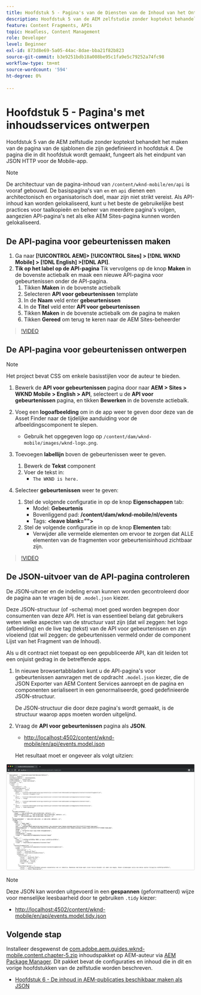 ```yaml
---
title: Hoofdstuk 5 - Pagina's van de Diensten van de Inhoud van het Ontwerp - de Diensten van de Inhoud
description: Hoofdstuk 5 van de AEM zelfstudie zonder koptekst behandelt het maken van de pagina's van de sjablonen die zijn gedefinieerd in hoofdstuk 4. Deze pagina's fungeren als eindpunten voor JSON HTTP.
feature: Content Fragments, APIs
topic: Headless, Content Management
role: Developer
level: Beginner
exl-id: 873d8e69-5a05-44ac-8dae-bba21f82b823
source-git-commit: b3e9251bdb18a008be95c1fa9e5c79252a74fc98
workflow-type: tm+mt
source-wordcount: '594'
ht-degree: 0%

---
```


# Hoofdstuk 5 - Pagina&#39;s met inhoudsservices ontwerpen

Hoofdstuk 5 van de AEM zelfstudie zonder koptekst behandelt het maken van de pagina van de sjablonen die zijn gedefinieerd in hoofdstuk 4. De pagina die in dit hoofdstuk wordt gemaakt, fungeert als het eindpunt van JSON HTTP voor de Mobile-app.

>[!NOTE]
>
> De architectuur van de pagina-inhoud van `/content/wknd-mobile/en/api` is vooraf gebouwd. De basispagina&#39;s van `en` en `api` dienen een architectonisch en organisatorisch doel, maar zijn niet strikt vereist. Als API-inhoud kan worden gelokaliseerd, kunt u het beste de gebruikelijke best practices voor taalkopieën en beheer van meerdere pagina&#39;s volgen, aangezien API-pagina&#39;s net als elke AEM Sites-pagina kunnen worden gelokaliseerd.

## De API-pagina voor gebeurtenissen maken

1. Ga naar **[!UICONTROL AEM]> [!UICONTROL Sites] > [!DNL WKND Mobile] > [!DNL English] >[!DNL API]**.
1. **Tik op het label op de API-pagina** Tik vervolgens op de knop **Maken** in de bovenste actiebalk en maak een nieuwe API-pagina voor gebeurtenissen onder de API-pagina.
   1. Tikken **Maken** in de bovenste actiebalk
   1. Selecteren **API voor gebeurtenissen** template
   1. In de **Naam** veld enter **gebeurtenissen**
   1. In de **Titel** veld enter **API voor gebeurtenissen**
   1. Tikken **Maken** in de bovenste actiebalk om de pagina te maken
   1. Tikken **Gereed** om terug te keren naar de AEM Sites-beheerder

>[!VIDEO](https://video.tv.adobe.com/v/28340?quality=12&learn=on)

## De API-pagina voor gebeurtenissen ontwerpen

>[!NOTE]
>
> Het project bevat CSS om enkele basisstijlen voor de auteur te bieden.

1. Bewerk de **API voor gebeurtenissen** pagina door naar **AEM > Sites > WKND Mobile > English > API**, selecteert u de **API voor gebeurtenissen** pagina, en tikken **Bewerken** in de bovenste actiebalk.
1. Voeg een **logoafbeelding** om in de app weer te geven door deze van de Asset Finder naar de tijdelijke aanduiding voor de afbeeldingscomponent te slepen.
   * Gebruik het opgegeven logo op `/content/dam/wknd-mobile/images/wknd-logo.png`.

1. Toevoegen **labellijn** boven de gebeurtenissen weer te geven.
   1. Bewerk de **Tekst** component
   1. Voer de tekst in:
      * `The WKND is here.`

1. Selecteer **gebeurtenissen** weer te geven:
   1. Stel de volgende configuratie in op de knop **Eigenschappen** tab:
      * Model: **Gebeurtenis**
      * Bovenliggend pad: **/content/dam/wknd-mobile/nl/events**
      * Tags: **&lt;leave blank=&quot;&quot;>**
   1. Stel de volgende configuratie in op de knop **Elementen** tab:
      * Verwijder alle vermelde elementen om ervoor te zorgen dat ALLE elementen van de fragmenten voor gebeurtenisinhoud zichtbaar zijn.

>[!VIDEO](https://video.tv.adobe.com/v/28339?quality=12&learn=on)

## De JSON-uitvoer van de API-pagina controleren

De JSON-uitvoer en de indeling ervan kunnen worden gecontroleerd door de pagina aan te vragen bij de `.model.json` kiezer.

Deze JSON-structuur (of -schema) moet goed worden begrepen door consumenten van deze API. Het is van essentieel belang dat gebruikers weten welke aspecten van de structuur vast zijn (dat wil zeggen: het logo (afbeelding) en de live tag (tekst) van de API voor gebeurtenissen en zijn vloeiend (dat wil zeggen: de gebeurtenissen vermeld onder de component Lijst van het Fragment van de Inhoud).

Als u dit contract niet toepast op een gepubliceerde API, kan dit leiden tot een onjuist gedrag in de betreffende apps.

1. In nieuwe browsertabbladen kunt u de API-pagina&#39;s voor gebeurtenissen aanvragen met de opdracht `.model.json` kiezer, die de JSON Exporter van AEM Content Services aanroept en de pagina en componenten serialiseert in een genormaliseerde, goed gedefinieerde JSON-structuur.

   De JSON-structuur die door deze pagina&#39;s wordt gemaakt, is de structuur waarop apps moeten worden uitgelijnd.

1. Vraag de **API voor gebeurtenissen** pagina als **JSON**.

   * [http://localhost:4502/content/wknd-mobile/en/api/events.model.json](http://localhost:4502/content/wknd-mobile/en/api/events.model.tidy.json)

   Het resultaat moet er ongeveer als volgt uitzien:

![AEM Content Services JSON-uitvoer](assets/chapter-5/json-output.png)

>[!NOTE]
>
> Deze JSON kan worden uitgevoerd in een **gespannen** (geformatteerd) wijze voor menselijke leesbaarheid door te gebruiken `.tidy` kiezer:
> * [http://localhost:4502/content/wknd-mobile/en/api/events.model.tidy.json](http://localhost:4502/content/wknd-mobile/en/api/events.model.tidy.json)


## Volgende stap

Installeer desgewenst de [com.adobe.aem.guides.wknd-mobile.content.chapter-5.zip](https://github.com/adobe/aem-guides-wknd-mobile/releases/latest) inhoudspakket op AEM-auteur via [AEM Package Manager](http://localhost:4502/crx/packmgr/index.jsp). Dit pakket bevat de configuraties en inhoud die in dit en vorige hoofdstukken van de zelfstudie worden beschreven.

* [Hoofdstuk 6 - De inhoud in AEM-publicaties beschikbaar maken als JSON](./chapter-6.md)
